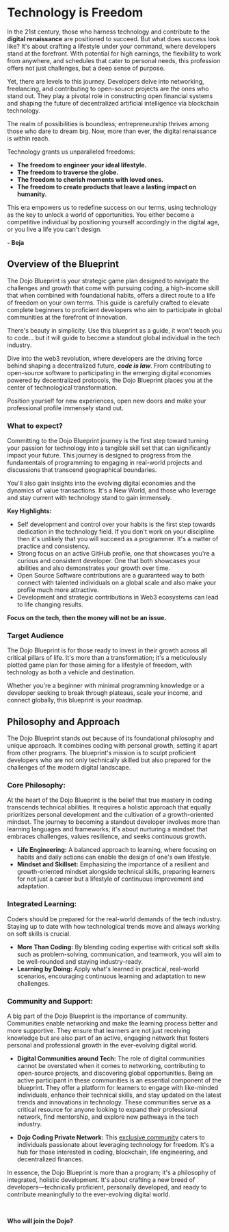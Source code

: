 # Technology is Freedom

In the 21st century, those who harness technology and contribute to the **digital renaissance** are positioned to succeed. But what does success look like? It's about crafting a lifestyle under your command, where developers stand at the forefront. With potential for high earnings, the flexibility to work from anywhere, and schedules that cater to personal needs, this profession offers not just challenges, but a deep sense of purpose.

Yet, there are levels to this journey. Developers delve into networking, freelancing, and contributing to open-source projects are the ones who stand out. They play a pivotal role in constructing open financial systems and shaping the future of decentralized artificial intelligence via blockchain technology.

The realm of possibilities is boundless; entrepreneurship thrives among those who dare to dream big. Now, more than ever, the digital renaissance is within reach.

Technology grants us unparalleled freedoms:

- **The freedom to engineer your ideal lifestyle.**
- **The freedom to traverse the globe.**
- **The freedom to cherish moments with loved ones.**
- **The freedom to create products that leave a lasting impact on humanity.**

This era empowers us to redefine success on our terms, using technology as the key to unlock a world of opportunities. You either become a competitive individual by positioning yourself accordingly in the digital age, or you live a life you can't design.

**- Beja**

## Overview of the Blueprint

The Dojo Blueprint is your strategic game plan designed to navigate the challenges and growth that come with pursuing coding, a high-income skill that when combined with foundational habits, offers a direct route to a life of freedom on your own terms. This guide is carefully crafted to elevate complete beginners to proficient developers who aim to participate in global communities at the forefront of innovation.

There's beauty in simplicity. Use this blueprint as a guide, it won't teach you to code... but it will guide to become a standout global individual in the tech industry.

Dive into the web3 revolution, where developers are the driving force behind shaping a decentralized future, **_code is law_**. From contributing to open-source software to participating in the emerging digital economies powered by decentralized protocols, the Dojo Blueprint places you at the center of technological transformation.

Position yourself for new experiences, open new doors and make your professional profile immensely stand out.

### What to expect?

Committing to the Dojo Blueprint journey is the first step toward turning your passion for technology into a tangible skill set that can significantly impact your future. This journey is designed to progress from the fundamentals of programming to engaging in real-world projects and discussions that transcend geographical boundaries.

You'll also gain insights into the evolving digital economies and the dynamics of value transactions. It's a New World, and those who leverage and stay current with technology stand to gain immensely.

**Key Highlights:**

- Self development and control over your habits is the first step towards dedication in the technology field. If you don't work on your discipline then it's unlikely that you will succeed as a programmer. It's a matter of practice and consistency.
- Strong focus on an active GitHub profile, one that showcases you're a curious and consistent developer. One that both showcases your abilities and also demonstrates your growth over time.
- Open Source Software contributions are a guaranteed way to both connect with talented individuals on a global scale and also make your profile much more attractive.
- Development and strategic contributions in Web3 ecosystems can lead to life changing results.

**Focus on the tech, then the money will not be an issue.**

### Target Audience

The Dojo Blueprint is for those ready to invest in their growth across all critical pillars of life. It's more than a transformation; it's a meticulously plotted game plan for those aiming for a lifestyle of freedom, with technology as both a vehicle and destination.

Whether you're a beginner with minimal programming knowledge or a developer seeking to break through plateaus, scale your income, and connect globally, this blueprint is your roadmap.

## Philosophy and Approach

The Dojo Blueprint stands out because of its foundational philosophy and unique approach. It combines coding with personal growth, setting it apart from other programs. The blueprint's mission is to sculpt proficient developers who are not only technically skilled but also prepared for the challenges of the modern digital landscape.

### Core Philosophy:

At the heart of the Dojo Blueprint is the belief that true mastery in coding transcends technical abilities. It requires a holistic approach that equally prioritizes personal development and the cultivation of a growth-oriented mindset. The journey to becoming a standout developer involves more than learning languages and frameworks; it's about nurturing a mindset that embraces challenges, values resilience, and seeks continuous growth.

- **Life Engineering:** A balanced approach to learning, where focusing on habits and daily actions can enable the design of one's own lifestyle.
- **Mindset and Skillset:** Emphasizing the importance of a resilient and growth-oriented mindset alongside technical skills, preparing learners for not just a career but a lifestyle of continuous improvement and adaptation.

### Integrated Learning:

Coders should be prepared for the real-world demands of the tech industry. Staying up to date with how technological trends move and always working on soft skills is crucial.

- **More Than Coding:** By blending coding expertise with critical soft skills such as problem-solving, communication, and teamwork, you will aim to be well-rounded and staying industry-ready.
- **Learning by Doing:** Apply what's learned in practical, real-world scenarios, encouraging continuous learning and adaptation to new challenges.

### Community and Support:

A big part of the Dojo Blueprint is the importance of community. Communities enable networking and make the learning process better and more supportive. They ensure that learners are not just receiving knowledge but are also part of an active, engaging network that fosters personal and professional growth in the ever-evolving digital world.

- **Digital Communities around Tech:** The role of digital communities cannot be overstated when it comes to networking, contributing to open-source projects, and discovering global opportunities. Being an active participant in these communities is an essential component of the blueprint. They offer a platform for learners to engage with like-minded individuals, enhance their technical skills, and stay updated on the latest trends and innovations in technology. These communities serve as a critical resource for anyone looking to expand their professional network, find mentorship, and explore new pathways in the tech industry.

- **Dojo Coding Private Network:** This [exclusive community](https://www.skool.com/dojo-coding) caters to individuals passionate about leveraging technology for freedom. It's a hub for those interested in coding, blockchain, life engineering, and decentralized finances.

In essence, the Dojo Blueprint is more than a program; it's a philosophy of integrated, holistic development. It's about crafting a new breed of developers—technically proficient, personally developed, and ready to contribute meaningfully to the ever-evolving digital world.

<br/>

**Who will join the Dojo?**
